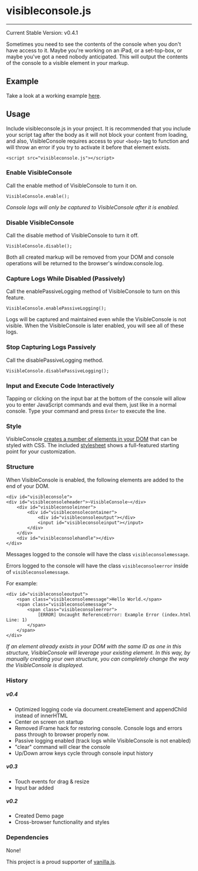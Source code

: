 # visibleconsole.js #
- - - - -

Current Stable Version: v0.4.1

Sometimes you need to see the contents of the console when you don't have access to it. Maybe you're working on an iPad, or a set-top-box, or maybe you've got a need nobody anticipated. This will output the contents of the console to a visible element in your markup.

## Example ##

Take a look at a working example [here](http://jamestomasino.github.com/visibleconsole.js/).


## Usage ###

Include visibleconsole.js in your project. It is recommended that you include your script tag after the body as it will not block your content from loading, and also, VisibleConsole requires access to your `<body>` tag to function and will throw an error if you try to activate it before that element exists.

	<script src="visibleconsole.js"></script>

### Enable VisibleConsole ####

Call the enable method of VisibleConsole to turn it on.

	VisibleConsole.enable();

*Console logs will only be captured to VisibleConsole after it is enabled.*


### Disable VisibleConsole ####

Call the disable method of VisibleConsole to turn it off.

	VisibleConsole.disable();


Both all created markup will be removed from your DOM and console operations will be returned to the browser's window.console.log.

### Capture Logs While Disabled (Passively) ###

Call the enablePassiveLogging method of VisibleConsole to turn on this feature.

	VisibleConsole.enablePassiveLogging();
	
Logs will be captured and maintained even while the VisibleConsole is not visible. When the VisibleConsole is later enabled, you will see all of these logs.

### Stop Capturing Logs Passively ###

Call the disablePassiveLogging method.

	VisibleConsole.disablePassiveLogging();

### Input and Execute Code Interactively ###

Tapping or clicking on the input bar at the bottom of the console will allow you to enter JavaScript commands and eval them, just like in a normal console. Type your command and press `Enter` to execute the line.

### Style ####

VisibleConsole [creates a number of elements in your DOM](#Structure) that can be styled with CSS. The included [stylesheet](https://github.com/jamestomasino/visibleconsole.js/blob/master/style.css) shows a full-featured starting point for your customization.

### Structure ###

When VisibleConsole is enabled, the following elements are added to the end of your DOM.


	<div id="visibleconsole">
	<div id="visibleconsoleheader">~VisibleConsole~</div>
		<div id="visibleconsoleinner">
			<div id="visibleconsolecontainer">
				<div id="visibleconsoleoutput"></div>
				<input id="visibleconsoleinput"></input>
			</div>
		</div>
		<div id="visibleconsolehandle"></div>
	</div>


Messages logged to the console will have the class `visibleconsolemessage`.

Errors logged to the console will have the class `visibleconsoleerror` inside of `visibleconsolemessage`.

For example:

	<div id="visibleconsoleoutput">
    	<span class="visibleconsolemessage">Hello World.</span>
	    <span class="visibleconsolemessage">
    	    <span class="visibleconsoleerror">
        	    [ERROR] Uncaught ReferenceError: Example Error (index.html Line: 1)
	        </span>
    	</span>
	</div>


*If an element already exists in your DOM with the same ID as one in this structure, VisibleConsole will leverage your existing element. In this way, by manually creating your own structure, you can completely change the way the VisibleConsole is displayed.*

### History ###

##### v0.4 #####

* Optimized logging code via document.createElement and appendChild instead of innerHTML
* Center on screen on startup
* Removed iFrame hack for restoring console. Console logs and errors pass through to browser properly now.
* Passive logging enabled (track logs while VisibleConsole is not enabled)
* "clear" command will clear the console
* Up/Down arrow keys cycle through console input history


##### v0.3 #####

* Touch events for drag & resize
* Input bar added

##### v0.2 #####

* Created Demo page
* Cross-browser functionality and styles

 


### Dependencies ###

None!

This project is a proud supporter of [vanilla.js](http://vanilla-js.com/).